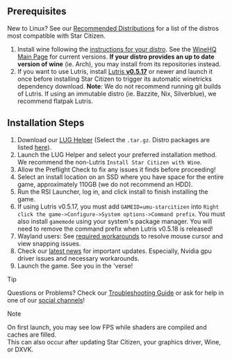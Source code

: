 ## Prerequisites
New to Linux? See our [Recommended Distributions](Tips-and-Tricks#recommended-distros) for a list of the distros most compatible with Star Citizen.

1. Install wine following the [instructions for your distro](https://gitlab.winehq.org/wine/wine/-/wikis/Download). See the [WineHQ Main Page](https://www.winehq.org/) for current versions. **If your distro provides an up to date version of wine** (ie. Arch), you may install from its repositories instead.
2. If you want to use Lutris, install [Lutris **v0.5.17**](https://lutris.net/downloads/) or newer and launch it once before installing Star Citizen to trigger its automatic winetricks dependency download. **Note**: We do not recommend running git builds of Lutris. If using an immutable distro (ie. Bazzite, Nix, Silverblue), we recommend flatpak Lutris.

## Installation Steps
1. Download our [LUG Helper](https://github.com/starcitizen-lug/lug-helper/releases/latest) (Select the `.tar.gz`. Distro packages are listed [here](https://github.com/starcitizen-lug/lug-helper#installation)).
2. Launch the LUG Helper and select your preferred installation method. We recommend the non-Lutris `Install Star Citizen with Wine`.
3. Allow the Preflight Check to fix any issues it finds before proceeding!
4. Select an install location on an SSD where you have space for the entire game, approximately 110GB (we do not recommend an HDD).
5. Run the RSI Launcher, log in, and click install to finish installing the game.
6. If using Lutris v0.5.17, you must add `GAMEID=umu-starcitizen` into `Right click the game->Configure->System options->Command prefix`. You must also install `gamemode` using your system's package manager. You will need to remove the command prefix when Lutris v0.5.18 is released!
7. Wayland users: See [required workarounds](Troubleshooting#mousecursor-warp-issues-and-view-snapping-in-interaction-mode) to resolve mouse cursor and view snapping issues.
8. Check our [latest news](https://github.com/starcitizen-lug/knowledge-base/wiki#news) for important updates. Especially, Nvidia gpu driver issues and necessary workarounds.
9. Launch the game. See you in the 'verse!

> [!tip]
> Questions or Problems? Check our [Troubleshooting Guide](Troubleshooting) or ask for help in one of our [social channels](https://github.com/starcitizen-lug/knowledge-base/wiki#welcome-space-penguins)!

> [!note]
> On first launch, you may see low FPS while shaders are compiled and caches are filled.  
> This can also occur after updating Star Citizen, your graphics driver, Wine, or DXVK.
